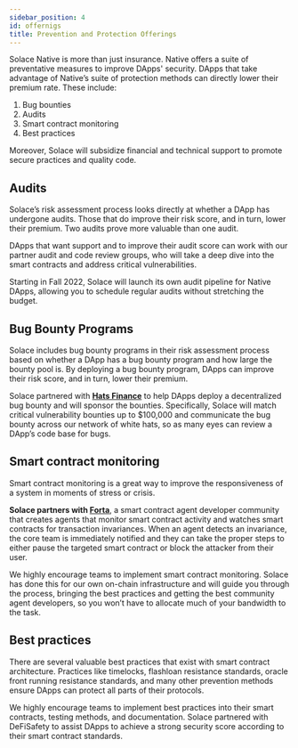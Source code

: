 ```yaml
---
sidebar_position: 4
id: offernigs
title: Prevention and Protection Offerings
---
```


Solace Native is more than just insurance. Native offers a suite of preventative measures to improve DApps' security. DApps that take advantage of Native’s suite of protection methods can directly lower their premium rate. These include:
1. Bug bounties
2. Audits
3. Smart contract monitoring
4. Best practices

Moreover, Solace will subsidize financial and technical support to promote secure practices and quality code.
## Audits
Solace’s risk assessment process looks directly at whether a DApp has undergone audits. Those that do improve their risk score, and in turn, lower their premium. Two audits prove more valuable than one audit.

DApps that want support and to improve their audit score can work with our partner audit and code review groups, who will take a deep dive into the smart contracts and address critical vulnerabilities.

Starting in Fall 2022, Solace will launch its own audit pipeline for Native DApps, allowing you to schedule regular audits without stretching the budget.

## Bug Bounty Programs
Solace includes bug bounty programs in their risk assessment process based on whether a DApp has a bug bounty program and how large the bounty pool is. By deploying a bug bounty program, DApps can improve their risk score, and in turn, lower their premium.

Solace partnered with **[Hats Finance](https://hats.finance/)** to help DApps deploy a decentralized bug bounty and will sponsor the bounties. Specifically, Solace will match critical vulnerability bounties up to $100,000 and communicate the bug bounty across our network of white hats, so as many eyes can review a DApp’s code base for bugs.

## Smart contract monitoring  

Smart contract monitoring is a great way to improve the responsiveness of a system in moments of stress or crisis. 

**Solace partners with [Forta](https://forta.org/)**, a smart contract agent developer community that creates agents that monitor smart contract activity and watches smart contracts for transaction invariances. When an agent detects an invariance, the core team is immediately notified and they can take the proper steps to either pause the targeted smart contract or block the attacker from their user.

We highly encourage teams to implement smart contract monitoring. Solace has done this for our own on-chain infrastructure and will guide you through the process, bringing the best practices and getting the best community agent developers, so you won’t have to allocate much of your bandwidth to the task.

## Best practices

There are several valuable best practices that exist with smart contract architecture. Practices  like timelocks, flashloan resistance standards, oracle front running resistance standards, and many other prevention methods ensure DApps can protect all parts of their protocols.

We highly encourage teams to implement best practices into their smart contracts, testing methods, and documentation. Solace partnered with DeFiSafety to assist DApps to achieve a strong security score according to their smart contract standards.





